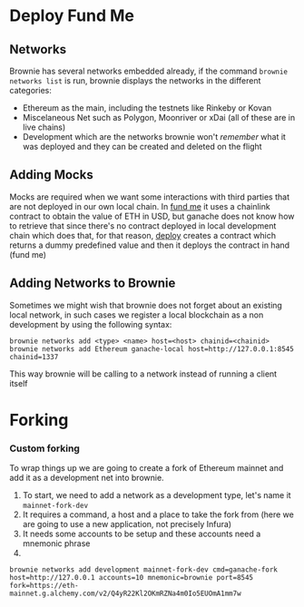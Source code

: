 # Deploy Fund Me
## Networks

Brownie has several networks embedded already, if the command `brownie networks list` is run, brownie displays the networks in the different categories:
- Ethereum as the main, including the testnets like Rinkeby or Kovan
- Miscelaneous Net such as Polygon, Moonriver or xDai (all of these are in live chains)
- Development which are the networks brownie won't *remember* what it was deployed and they can be created and deleted on the flight

## Adding Mocks

Mocks are required when we want some interactions with third parties that are not deployed in our own local chain. In [fund me](/brownie/fund_me/contracts/FundMe.sol) it uses a chainlink contract to obtain the value of ETH in USD, but ganache does not know how to retrieve that since there's no contract deployed in local development chain which does that, for that reason, [deploy](/brownie/fund_me/scripts/deploy.py) creates a contract which returns a dummy predefined value and then it deploys the contract in hand (fund me)

## Adding Networks to Brownie

Sometimes we might wish that brownie does not forget about an existing local network, in such cases we register a local blockchain as a non development by using the following syntax:
```
brownie networks add <type> <name> host=<host> chainid=<chainid>
brownie networks add Ethereum ganache-local host=http://127.0.0.1:8545 chainid=1337
```

This way brownie will be calling to a network instead of running a client itself

# Forking

### Custom forking
To wrap things up we are going to create a fork of Ethereum mainnet and add it as a development net into brownie.

1. To start, we need to add a network as a development type, let's name it `mainnet-fork-dev`
2. It requires a command, a host and a place to take the fork from (here we are going to use a new application, not precisely Infura)
3. It needs some accounts to be setup and these accounts need a mnemonic phrase
4. 
```
brownie networks add development mainnet-fork-dev cmd=ganache-fork host=http://127.0.0.1 accounts=10 mnemonic=brownie port=8545 fork=https://eth-mainnet.g.alchemy.com/v2/Q4yR22Kl2OKmRZNa4m0Io5EUOmA1mm7w
```
